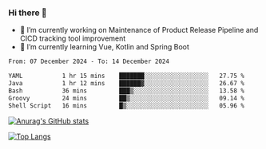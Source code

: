 ### Hi there 👋

- 🔭 I’m currently working on Maintenance of Product Release Pipeline and CICD tracking tool improvement
- 🌱 I’m currently learning Vue, Kotlin and Spring Boot

<!--START_SECTION:waka-->

```txt
From: 07 December 2024 - To: 14 December 2024

YAML           1 hr 15 mins    ███████░░░░░░░░░░░░░░░░░░   27.75 %
Java           1 hr 12 mins    ██████▓░░░░░░░░░░░░░░░░░░   26.67 %
Bash           36 mins         ███▒░░░░░░░░░░░░░░░░░░░░░   13.58 %
Groovy         24 mins         ██▒░░░░░░░░░░░░░░░░░░░░░░   09.14 %
Shell Script   16 mins         █▒░░░░░░░░░░░░░░░░░░░░░░░   05.96 %
```

<!--END_SECTION:waka-->

[![Anurag's GitHub stats](https://github-readme-stats.vercel.app/api?username=yunhao981&show_icons=true&theme=solarized-dark)](https://github.com/anuraghazra/github-readme-stats)

[![Top Langs](https://github-readme-stats.vercel.app/api/top-langs/?username=yunhao981&theme=solarized-dark&layout=compact)](https://github.com/anuraghazra/github-readme-stats)

<!--
**yunhao981/yunhao981** is a ✨ _special_ ✨ repository because its `README.md` (this file) appears on your GitHub profile.

Here are some ideas to get you started:

- 🔭 I’m currently working on Maintenance of Release Pipeline and CICD tracking tool improvement
- 🌱 I’m currently learning Vue, Kotlin and Spring Boot
- 👯 I’m looking to collaborate on ...
- 🤔 I’m looking for help with ...
- 💬 Ask me about ...
- 📫 How to reach me: ...
- 😄 Pronouns: ...
- ⚡ Fun fact: ...
-->


